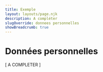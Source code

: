```yaml
---
title: Exemple
layout: layouts/page.njk
description: A compléter
slugOverride: donnees personnelles
showBreadcrumb: true
---
```

# Données personnelles

[ A COMPLETER ]